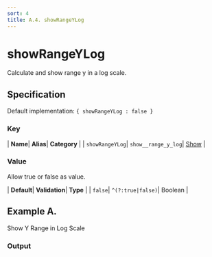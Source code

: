 ```yaml
---
sort: 4
title: A.4. showRangeYLog
---
```

# showRangeYLog

Calculate and show range y in a log scale.


## Specification

Default implementation: ```{ showRangeYLog : false }```

### Key

| **Name**| **Alias**| **Category** |
| ```showRangeYLog```| ```show__range_y_log```| [Show](../options/#show) |

### Value

Allow true or false as value.

| **Default**| **Validation**| **Type** |
| ```false```| ```^(?:true|false)```| Boolean |



## Example A.

Show Y Range in Log Scale

### Output

  <div id="a">
      <script> 
          d3.statosio( 
    file, 
    "name", 
    [ "mobile" ], 
    { "showRangeYLog" : true, "view__dom_id" : "a" }
)

      </script>
  </div>

Open output in a [blank window](../sources/showRangeYLog--example-a.html){:target="_self"}. 
Download examples [as zip](../sources/showRangeYLog.zip){:target="_blank"}. 

### Parameters

This dataset shows the mobile google pagerank performance score for a certain website.

| | **Value** | **Type** |
|------:|:------|:------|
| **Source** | ["https://docs.statosio.com/data/performance.json"](https://docs.statosio.com/data/performance.json) |  |
| **X** | ```"name"``` | String |
| **Y** | ```[ "mobile" ]``` | Array |
| **Options** | ```{ "showRangeYLog" : true }``` | Object |


### Javascript

* Invoke Function

```javascript
d3.statosio( 
    file, 
    "name", 
    [ "mobile" ], 
    { "showRangeYLog" : true }
)
```

* HTML Implementation

```html
<!DOCTYPE html>
<head>
    <title>docs.statosio - showRangeYLog</title>
    <meta content="text/html;charset=utf-8" http-equiv="Content-Type">
    <meta content="utf-8" http-equiv="encoding">
    <script src="https://cdnjs.cloudflare.com/ajax/libs/d3/6.2.0/d3.js"></script>
    <script src="https://cdnjs.cloudflare.com/ajax/libs/statosio/0.9/statosio.js"></script>
</head>
<body>
    <script>
        d3.json( "https://docs.statosio.com/data/performance.json" )
            .then( ( file ) => {
                d3.statosio( 
                    file, 
                    "name", 
                    [ "mobile" ], 
                    { "showRangeYLog" : true }
                )
            } )
    </script>
</body>
```
### Ruby

* Gem Install

```bash
gem install statosio
gem install prawn
gem install prawn-svg
gem install open-uri
```

* Implementation

```ruby
require "statosio"

require "open-uri"
require "prawn"
require "prawn-svg"

url = "https://docs.statosio.com/data/performance.json"
file = OpenURI::open_uri( url ).read
dataset = JSON.parse( file )

statosio = Statosio::Generate.new
chart = statosio.svg(
    dataset: dataset,
    x: "name", 
    y: [ "mobile" ],
    options: {"showRangeYLog"=>true}
    
)

Prawn::Document.generate( "statosio.pdf" ) do | pdf |
  pdf.svg( chart, width: 500 )
end
```
## Example B.

Show Y Range in Linear Scale

### Output

  <div id="b">
      <script> 
          d3.statosio( 
    file, 
    "name", 
    [ "mobile" ], 
    { "showRangeYLog" : false, "view__dom_id" : "b" }
)

      </script>
  </div>

Open output in a [blank window](../sources/showRangeYLog--example-b.html){:target="_self"}. 
Download examples [as zip](../sources/showRangeYLog.zip){:target="_blank"}. 

### Parameters

This dataset shows the mobile google pagerank performance score for a certain website.

| | **Value** | **Type** |
|------:|:------|:------|
| **Source** | ["https://docs.statosio.com/data/performance.json"](https://docs.statosio.com/data/performance.json) |  |
| **X** | ```"name"``` | String |
| **Y** | ```[ "mobile" ]``` | Array |
| **Options** | ```{ "showRangeYLog" : false }``` | Object |


### Javascript

* Invoke Function

```javascript
d3.statosio( 
    file, 
    "name", 
    [ "mobile" ], 
    { "showRangeYLog" : false }
)
```

* HTML Implementation

```html
<!DOCTYPE html>
<head>
    <title>docs.statosio - showRangeYLog</title>
    <meta content="text/html;charset=utf-8" http-equiv="Content-Type">
    <meta content="utf-8" http-equiv="encoding">
    <script src="https://cdnjs.cloudflare.com/ajax/libs/d3/6.2.0/d3.js"></script>
    <script src="https://cdnjs.cloudflare.com/ajax/libs/statosio/0.9/statosio.js"></script>
</head>
<body>
    <script>
        d3.json( "https://docs.statosio.com/data/performance.json" )
            .then( ( file ) => {
                d3.statosio( 
                    file, 
                    "name", 
                    [ "mobile" ], 
                    { "showRangeYLog" : false }
                )
            } )
    </script>
</body>
```
### Ruby

* Gem Install

```bash
gem install statosio
gem install prawn
gem install prawn-svg
gem install open-uri
```

* Implementation

```ruby
require "statosio"

require "open-uri"
require "prawn"
require "prawn-svg"

url = "https://docs.statosio.com/data/performance.json"
file = OpenURI::open_uri( url ).read
dataset = JSON.parse( file )

statosio = Statosio::Generate.new
chart = statosio.svg(
    dataset: dataset,
    x: "name", 
    y: [ "mobile" ],
    options: {"showRangeYLog"=>false}
    
)

Prawn::Document.generate( "statosio.pdf" ) do | pdf |
  pdf.svg( chart, width: 500 )
end
```

